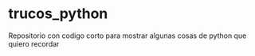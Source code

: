 # trucos_python
Repositorio con codigo corto para mostrar algunas cosas de python que quiero recordar
